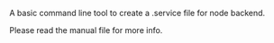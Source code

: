 A basic command line tool to create a .service file for node backend.

Please read the manual file for more info.